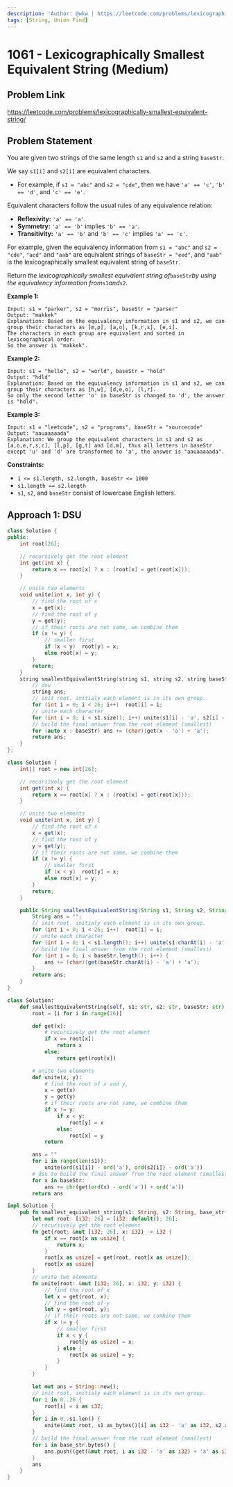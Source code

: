 ```yaml
---
description: 'Author: @wkw | https://leetcode.com/problems/lexicographically-smallest-equivalent-string/'
tags: [String, Union Find]
---
```


# 1061 - Lexicographically Smallest Equivalent String (Medium)

## Problem Link

https://leetcode.com/problems/lexicographically-smallest-equivalent-string/

## Problem Statement

You are given two strings of the same length `s1` and `s2` and a string `baseStr`.

We say `s1[i]` and `s2[i]` are equivalent characters.

- For example, if `s1 = "abc"` and `s2 = "cde"`, then we have `'a' == 'c'`, `'b' == 'd'`, and `'c' == 'e'`.

Equivalent characters follow the usual rules of any equivalence relation:

- **Reflexivity:** `'a' == 'a'`.
- **Symmetry:** `'a' == 'b'` implies `'b' == 'a'`.
- **Transitivity:** `'a' == 'b'` and `'b' == 'c'` implies `'a' == 'c'`.

For example, given the equivalency information from `s1 = "abc"` and `s2 = "cde"`, `"acd"` and `"aab"` are equivalent strings of `baseStr = "eed"`, and `"aab"` is the lexicographically smallest equivalent string of `baseStr`.

Return _the lexicographically smallest equivalent string of_`baseStr`_by using the equivalency information from_`s1`_and_`s2`.

**Example 1:**

```
Input: s1 = "parker", s2 = "morris", baseStr = "parser"
Output: "makkek"
Explanation: Based on the equivalency information in s1 and s2, we can group their characters as [m,p], [a,o], [k,r,s], [e,i].
The characters in each group are equivalent and sorted in lexicographical order.
So the answer is "makkek".
```

**Example 2:**

```
Input: s1 = "hello", s2 = "world", baseStr = "hold"
Output: "hdld"
Explanation: Based on the equivalency information in s1 and s2, we can group their characters as [h,w], [d,e,o], [l,r].
So only the second letter 'o' in baseStr is changed to 'd', the answer is "hdld".
```

**Example 3:**

```
Input: s1 = "leetcode", s2 = "programs", baseStr = "sourcecode"
Output: "aauaaaaada"
Explanation: We group the equivalent characters in s1 and s2 as [a,o,e,r,s,c], [l,p], [g,t] and [d,m], thus all letters in baseStr except 'u' and 'd' are transformed to 'a', the answer is "aauaaaaada".
```

**Constraints:**

- `1 <= s1.length, s2.length, baseStr <= 1000`
- `s1.length == s2.length`
- `s1`, `s2`, and `baseStr` consist of lowercase English letters.

## Approach 1: DSU

<Tabs>
<TabItem value="cpp" label="C++">
<SolutionAuthor name="@wkw"/>

```cpp
class Solution {
public:
    int root[26];

    // recursively get the root element
    int get(int x) {
        return x == root[x] ? x : (root[x] = get(root[x]));
    }

    // unite two elements
    void unite(int x, int y) {
        // find the root of x
        x = get(x);
        // find the root of y
        y = get(y);
        // if their roots are not same, we combine them
        if (x != y) {
            // smaller first
            if (x < y)  root[y] = x;
            else root[x] = y;
        }
        return;
    }
    string smallestEquivalentString(string s1, string s2, string baseStr) {
        // dsu
        string ans;
        // init root. initialy each element is in its own group.
        for (int i = 0; i < 26; i++)  root[i] = i;
        // unite each character
        for (int i = 0; i < s1.size(); i++) unite(s1[i] - 'a', s2[i] - 'a');
        // build the final answer from the root element (smallest)
        for (auto x : baseStr) ans += (char)(get(x - 'a') + 'a');
        return ans;
    }
};
```

</TabItem>

<TabItem value="java" label="Java">
<SolutionAuthor name="@wkw"/>

```java
class Solution {
    int[] root = new int[26];

    // recursively get the root element
    int get(int x) {
        return x == root[x] ? x : (root[x] = get(root[x]));
    }

    // unite two elements
    void unite(int x, int y) {
        // find the root of x
        x = get(x);
        // find the root of y
        y = get(y);
        // if their roots are not same, we combine them
        if (x != y) {
            // smaller first
            if (x < y)  root[y] = x;
            else root[x] = y;
        }
        return;
    }

    public String smallestEquivalentString(String s1, String s2, String baseStr) {
        String ans = "";
        // init root. initialy each element is in its own group.
        for (int i = 0; i < 26; i++)  root[i] = i;
        // unite each character
        for (int i = 0; i < s1.length(); i++) unite(s1.charAt(i) - 'a', s2.charAt(i) - 'a');
        // build the final answer from the root element (smallest)
        for (int i = 0; i < baseStr.length(); i++) {
            ans += (char)(get(baseStr.charAt(i) - 'a') + 'a');
        }
        return ans;
    }
}
```

</TabItem>

<TabItem value="py" label="Python">
<SolutionAuthor name="@wkw"/>

```py
class Solution:
    def smallestEquivalentString(self, s1: str, s2: str, baseStr: str) -> str:
        root = [i for i in range(26)]

        def get(x):
            # recursively get the root element
            if x == root[x]:
                return x
            else:
                return get(root[x])

        # unite two elements
        def unite(x, y):
            # find the root of x and y,
            x = get(x)
            y = get(y)
            # if their roots are not same, we combine them
            if x != y:
                if x < y:
                    root[y] = x
                else:
                    root[x] = y
            return

        ans = ""
        for i in range(len(s1)):
            unite(ord(s1[i]) - ord('a'), ord(s2[i]) - ord('a'))
        # dsu to build the final answer from the root element (smallest)
        for x in baseStr:
            ans += chr(get(ord(x) - ord('a')) + ord('a'))
        return ans
```

</TabItem>

<TabItem value="rs" label="Rust">
<SolutionAuthor name="@wkw"/>

```rs
impl Solution {
    pub fn smallest_equivalent_string(s1: String, s2: String, base_str: String) -> String {
        let mut root: [i32; 26] = [i32::default(); 26];
        // recursively get the root element
        fn get(root: &mut [i32; 26], x: i32) -> i32 {
            if x == root[x as usize] {
                return x;
            }
            root[x as usize] = get(root, root[x as usize]);
            root[x as usize]
        }
        // unite two elements
        fn unite(root: &mut [i32; 26], x: i32, y: i32) {
            // find the root of x
            let x = get(root, x);
            // find the root of y
            let y = get(root, y);
            // if their roots are not same, we combine them
            if x != y {
                // smaller first
                if x < y {
                    root[y as usize] = x;
                } else {
                    root[x as usize] = y;
                }
            }
        }

        let mut ans = String::new();
        // init root. initialy each element is in its own group.
        for i in 0..26 {
            root[i] = i as i32;
        }
        for i in 0..s1.len() {
            unite(&mut root, s1.as_bytes()[i] as i32 - 'a' as i32, s2.as_bytes()[i] as i32 - 'a' as i32);
        }
        // build the final answer from the root element (smallest)
        for i in base_str.bytes() {
            ans.push((get(&mut root, i as i32 - 'a' as i32) + 'a' as i32) as u8 as char);
        }
        ans
    }
}

```

</TabItem>
</Tabs>
